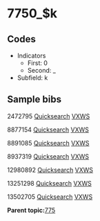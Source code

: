 # 7750\_$k

## Codes

-   Indicators
    -   First: 0
    -   Second: \_
-   Subfield: k

## Sample bibs

2472795 [Quicksearch](https://search.library.yale.edu/catalog/2472795) [VXWS](http://prodorbis.library.yale.edu:7014/vxws/GetHoldingsService?bibId=2472795)

8877154 [Quicksearch](https://search.library.yale.edu/catalog/8877154) [VXWS](http://prodorbis.library.yale.edu:7014/vxws/GetHoldingsService?bibId=8877154)

8891085 [Quicksearch](https://search.library.yale.edu/catalog/8891085) [VXWS](http://prodorbis.library.yale.edu:7014/vxws/GetHoldingsService?bibId=8891085)

8937319 [Quicksearch](https://search.library.yale.edu/catalog/8937319) [VXWS](http://prodorbis.library.yale.edu:7014/vxws/GetHoldingsService?bibId=8937319)

12980892 [Quicksearch](https://search.library.yale.edu/catalog/12980892) [VXWS](http://prodorbis.library.yale.edu:7014/vxws/GetHoldingsService?bibId=12980892)

13251298 [Quicksearch](https://search.library.yale.edu/catalog/13251298) [VXWS](http://prodorbis.library.yale.edu:7014/vxws/GetHoldingsService?bibId=13251298)

13502705 [Quicksearch](https://search.library.yale.edu/catalog/13502705) [VXWS](http://prodorbis.library.yale.edu:7014/vxws/GetHoldingsService?bibId=13502705)

**Parent topic:**[775](../../tags/775/775.md)

